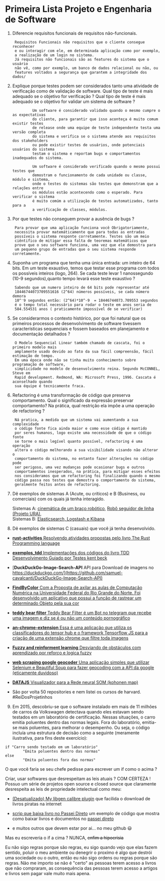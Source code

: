 # Primeira Lista Projeto e Engenharia de Software

1. Diferencie requisitos funcionais de requisitos não-funcionais.

        Requisitos Funcionais não requisitos que o cliente consegue reconhecer
        e ou interagir com ele, em determinada aplicação como por exemplo,
        a realização de um login no sistema.
        Já requisitos não funcionais são as features do sistema que o usuário
        não vê, como por exemplo, um banco de dados relacional ou não, ou
        features voltados a segurança que garantem a integridade dos dados/ 

2. Explique porque testes podem ser considerados tanto uma atividade de verificação como de validação de software. Qual tipo de teste é mais adequado se o objetivo for verificação ?
Qual tipo de teste é mais adequado se o objetivo for validar um sistema de software ?

                Um software é considerado validado quando o mesmo cumpre o as expectativas
                do cliente, para garantir que isso aconteça é muito comum existir testes
                de release onde uma equipe de teste independente testa uma versão completa
                do sistema e verifica se o sistema atende aos requisitos dos stakeholders
                ou pode existir testes de usuários, onde potenciais usuários do sistema
                testam o sistema e reportam bugs e comportamentos inadequados do sistema.

                Um software é considerado verificado quando o mesmo possui testes que
                demostram o funcionamento de cada unidade ou classe, módulo e sistema,
                onde o testes do sistemas são testes que demonstram que a relações entre
                os módulos estão acontecendo como o esperado. Para verificar o sistema
                é muito comúm a utilização de testes automatizados, tanto para a 
                a verificação de classes, módulos.  

3. Por que testes não conseguem provar a ausência de bugs ?

        Para provar que uma aplicação funciona você Obrigatoriamente,
        necessita provar matemáticamente que para todas as entradas
        possíveis o sistema responte corretamente. Testes são um meio
        ciêntifico de mitigar essa falta de teoremas matemáticos que
        prove que o seu software funciona, uma vez que ele demostra para
        um pequeno grupo de entradas que o seu sistema responde corretamente.

4. Suponha um programa que tenha uma única entrada: um inteiro de 64 bits. Em um teste exaustivo, temos que testar esse programa com todos os possíveis inteiros (logo, 264). Se cada teste levar 1 nanossegundo (10-9 segundos),quanto tempo levará esse teste exaustivo ?

        Sabendo que um numero inteiro de 64 bits pode representar até
        18446744073709551616 (2^64) números possíveis, se cada número demora
        10^⁻9 segundos então: (2^64)*10^-9  = 18446744073.709553 segundos 
        é o tempo total necessário para rodar o teste em anos seria de
        584.554531 anos ( praticamente impossível de se verificar)

5. Se considerarmos o contexto histórico, por que foi natural que os primeiros processos de desenvolvimento de software tivessem características sequenciais e fossem baseados em planejamento e documentação detalhados ?

        O Modelo Sequencial Linear também chamado de cascata, foi o primeiro modelo mais
        amplamente usado devido ao fato da sua fácil compreensão, fácil estimação de tempo.
        Em uma época onde não se tinha muito conhecimento sobre programação de software,
        simplicidade no modelo de desenvolvimento reina. Segundo McCONNEL, Steve em
        Rapid development. Redmond, WA: Microsoft Press, 1996. Cascata é aconselhado quando
        sua équipe é tecnicamente fraca. 

6. Refactoring é uma transformação de código que preserva comportamento. Qual o
significado da expressão preservar comportamento? Na prática, qual restrição ela impõe a uma operação de refactoring ?

        Ná pratica, a medida que um sistema vai aumentando a sua complexidade
        o código fonte fica ainda maior e como esse código é mantido
        por seres humanos, logo existe uma necessidade de que o código fonte
        se torne o mais legível quanto possível, refactoring é uma operação
        altera o código melhorando a sua visibilidade visando não alterar o
        comportamento do sistema, no entanto fazer alterações no código pode
        ser perigoso, uma vez mudanças pode ocasionar bugs e outros
        comportamentos inesperados, na prática, para mitigar esses efeitos
        nos consideramos que um refactoring foi finalizando quando o mesmo
        código passa nos testes que demostra o comportamento do sistema,
        geralmente feitos antes de refactoring.

7. Dê exemplos de sistemas A (Acute, ou críticos) e B (Business, ou comerciais) com os quais já tenha interagido.

     Sistemas A:  [cinemática de um braço robótico](https://github.com/samuel-cavalcanti/Self-Learning-in-the-Inverse-Kinematics-of-Robotic-Arm),
     [Robô seguidor de linha (Projeto URA)](https://github.com/samuel-cavalcanti/Toninho),  
     Sistemas B: [Elasticsearch, Logstash e Kibana](https://www.elastic.co/pt/what-is/elk-stack)

8. Dê exemplos de sistemas C (casuais) que você já tenha desenvolvido.

- [__rust-activities__ Resolvendo atividades propostas pelo livro The Rust Programming language](https://github.com/samuel-cavalcanti/rust-activities)  
- [__exemplos_tdd__ Implementações dos códigos do livro TDD Desenvolvimento Guiado por Testes kent beck](https://github.com/samuel-cavalcanti/exemplos_tdd)  
- [__DuckDuckGo-Image-Search-API__ API para Download de imagens no https://duckduckgo.com/](https://github.com/samuel-cavalcanti/DuckDuckGo-Image-Search-API)  
- [__FindByColor__ Com a Proposta de axilar as aulas de Computação Numérica na Universidade Federal do Rio Grande do Norte. Foi desenvolvido um aplicativo que possui a função de rastrear um determinado Objeto pela sua cor](https://play.google.com/store/apps/details?id=cavalcanti.samuel.findbycolor2&hl=pt_BR&gl=US)

- [__teddy bear filter__ Teddy Bear Filter é um Bot no telegram que recebe uma imagem e diz se é ou não um conteúdo pornográfico](https://github.com/samuel-cavalcanti/teddy_bear_filter)  

- [__an-chrome-extension__ Essa é uma aplicação que utiliza os classificadores do tensor hub e o framework Tensorflow JS para a criação de uma extensão chrome que filtre toda imagens](https://github.com/samuel-cavalcanti/an-chrome-extension)  

- [__Fuzzy and reinforment learning__ Desviando de obstáculos com aprendizado por reforço e logica fuzzy](https://github.com/samuel-cavalcanti/Fuzzy-and-reinforment-learning)

- [__web scraping google geocoder__ Uma aplicação simples que utilizar Selenium e Beautiful Soup para fazer geocoding com a API da google (eticamente duvidoso)](https://github.com/samuel-cavalcanti/web_scraping_google_geocoder)

- [__DATAJS__ Visualizador para a Rede neural SOM (kohonen map)](https://github.com/samuel-cavalcanti/DataJS)

- São por volta 50 repositories e nem listei os cursos de harvard. #ReiDosProjetinhos

9. Em 2015, descobriu-se que o software instalado em mais de 11 milhões de carros da
Volkswagen detectava quando eles estavam sendo testados em um laboratório de
certificação. Nessas situações, o carro emitia poluentes dentro das normas legais. Fora do
laboratório, emitia-se mais poluentes, para melhorar o desempenho. Ou seja, o código
incluía uma estrutura de decisão como a seguinte (meramente ilustrativa, para fins deste
exercício):  

```
if "Carro sendo testado em um laboratório"
        "Emita poluentes dentro das normas"
else
        "Emita poluentes fora das normas"

```

O que você faria se seu chefe pedisse para escrever um if como o acima ?

Criar, usar softwares que desrespeitam as leis atuais ? COM CERTEZA !  
Possuo um série de projetos open source e closed source que claramente
desrespeita as leis de propriedade intelectual como meu:
- [(Desatualizado) My libgen calibre plugin](https://github.com/samuel-cavalcanti/MY-libgen-calibre-plugin) que facilida o download de livros piratas na internet

- [scrip que baixa livro no Passei Direto](https://github.com/samuel-cavalcanti/scripts/tree/master/livroPasseiDireto) um exemplo de código que mostra como baixar livros e documentos no [passei direto](https://www.passeidireto.com/)

- e muitos outros que devem estar por ai... no meu github :smiley:

Mas eu escreveria o if a cima ? NUNCA, ~~enfim a hipocrisia~~

Eu não sigo regras porque são regras, eu sigo quando vejo que elas fazem sentido, poluir o meu ambiente ou denegrir o proxímo é algo que destrói uma
sociedade ou o outro, então eu não sigo ordens ou regras porque são regras.
Não me importo se não é "certo" as pessoas terem acesso a livros que não
compraram, as consequência das pessoas terem acesso a artigos e livros sem
pagar vale muito mais apena.

